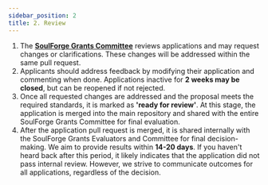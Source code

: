 ```yaml
---
sidebar_position: 2
title: 2. Review
---
```


   1. The **[SoulForge Grants Committee](/docs/Introduction/team.md#soulforge-grants-committee)** reviews applications and may request changes or clarifications. These changes will be addressed within the same pull request.
   2. Applicants should address feedback by modifying their application and commenting when done. Applications inactive for **2 weeks may be closed**, but can be reopened if not rejected.
   3. Once all requested changes are addressed and the proposal meets the required standards, it is marked as **'ready for review'**. At this stage, the application is merged into the main repository and shared with the entire SoulForge Grants Committee for final evaluation.
   4. After the application pull request is merged, it is shared internally with the SoulForge Grants Evaluators and Committee for final decision-making. We aim to provide results within **14-20 days**. If you haven't heard back after this period, it likely indicates that the application did not pass internal review. However, we strive to communicate outcomes for all applications, regardless of the decision.
